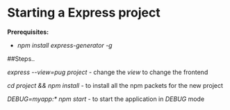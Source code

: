 # Starting a Express project

**Prerequisites:**

- _npm install express-generator -g_


##Steps..

_express --view=pug project_ - change the _view_ to change the frontend

_cd project && npm install_ - to install all the npm packets for the new project

_DEBUG=myapp:* npm start_ - to start the application in _DEBUG_ mode


